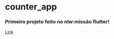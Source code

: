 # counter_app

<h3>Primeiro projeto feito no nlw:missão flutter!</h3>
<a href="https://app.rocketseat.com.br/node/mission-flutter/group/nlw-together-flutter/lesson/aula-01-liftoff-3">Link</a>
